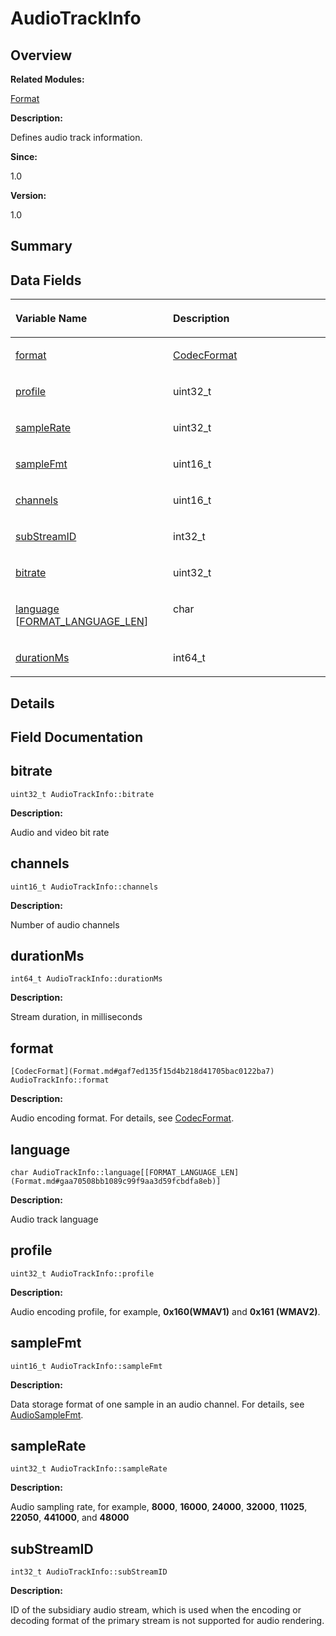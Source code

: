 # AudioTrackInfo<a name="ZH-CN_TOPIC_0000001055678082"></a>

## **Overview**<a name="section804907645093529"></a>

**Related Modules:**

[Format](Format.md)

**Description:**

Defines audio track information. 

**Since:**

1.0

**Version:**

1.0

## **Summary**<a name="section907642918093529"></a>

## Data Fields<a name="pub-attribs"></a>

<a name="table863041384093529"></a>
<table><thead align="left"><tr id="row1903670244093529"><th class="cellrowborder" valign="top" width="50%" id="mcps1.1.3.1.1"><p id="p1384275741093529"><a name="p1384275741093529"></a><a name="p1384275741093529"></a>Variable Name</p>
</th>
<th class="cellrowborder" valign="top" width="50%" id="mcps1.1.3.1.2"><p id="p1797541461093529"><a name="p1797541461093529"></a><a name="p1797541461093529"></a>Description</p>
</th>
</tr>
</thead>
<tbody><tr id="row1156399812093529"><td class="cellrowborder" valign="top" width="50%" headers="mcps1.1.3.1.1 "><p id="p1388791705093529"><a name="p1388791705093529"></a><a name="p1388791705093529"></a><a href="AudioTrackInfo.md#ae7b9c8bf17575184f4027cbe55b7c0a9">format</a></p>
</td>
<td class="cellrowborder" valign="top" width="50%" headers="mcps1.1.3.1.2 "><p id="p1232442678093529"><a name="p1232442678093529"></a><a name="p1232442678093529"></a><a href="Format.md#gaf7ed135f15d4b218d41705bac0122ba7">CodecFormat</a>&nbsp;</p>
</td>
</tr>
<tr id="row941327642093529"><td class="cellrowborder" valign="top" width="50%" headers="mcps1.1.3.1.1 "><p id="p1261994728093529"><a name="p1261994728093529"></a><a name="p1261994728093529"></a><a href="AudioTrackInfo.md#a87acdd081cb338b01364e1ced4c132aa">profile</a></p>
</td>
<td class="cellrowborder" valign="top" width="50%" headers="mcps1.1.3.1.2 "><p id="p706957491093529"><a name="p706957491093529"></a><a name="p706957491093529"></a>uint32_t&nbsp;</p>
</td>
</tr>
<tr id="row1964789528093529"><td class="cellrowborder" valign="top" width="50%" headers="mcps1.1.3.1.1 "><p id="p2105056565093529"><a name="p2105056565093529"></a><a name="p2105056565093529"></a><a href="AudioTrackInfo.md#a7504ddf6a446c7e157eeb015194e2db8">sampleRate</a></p>
</td>
<td class="cellrowborder" valign="top" width="50%" headers="mcps1.1.3.1.2 "><p id="p2061253995093529"><a name="p2061253995093529"></a><a name="p2061253995093529"></a>uint32_t&nbsp;</p>
</td>
</tr>
<tr id="row1922411288093529"><td class="cellrowborder" valign="top" width="50%" headers="mcps1.1.3.1.1 "><p id="p237150281093529"><a name="p237150281093529"></a><a name="p237150281093529"></a><a href="AudioTrackInfo.md#a5a4778ebb70d50bc91f250ae6254ab26">sampleFmt</a></p>
</td>
<td class="cellrowborder" valign="top" width="50%" headers="mcps1.1.3.1.2 "><p id="p2125384557093529"><a name="p2125384557093529"></a><a name="p2125384557093529"></a>uint16_t&nbsp;</p>
</td>
</tr>
<tr id="row882763823093529"><td class="cellrowborder" valign="top" width="50%" headers="mcps1.1.3.1.1 "><p id="p1900262980093529"><a name="p1900262980093529"></a><a name="p1900262980093529"></a><a href="AudioTrackInfo.md#a4468c447f3ad0673c6d06590ff764099">channels</a></p>
</td>
<td class="cellrowborder" valign="top" width="50%" headers="mcps1.1.3.1.2 "><p id="p868658979093529"><a name="p868658979093529"></a><a name="p868658979093529"></a>uint16_t&nbsp;</p>
</td>
</tr>
<tr id="row1389326953093529"><td class="cellrowborder" valign="top" width="50%" headers="mcps1.1.3.1.1 "><p id="p1437874892093529"><a name="p1437874892093529"></a><a name="p1437874892093529"></a><a href="AudioTrackInfo.md#a682193c30bd99445980e3a8d591bb0ae">subStreamID</a></p>
</td>
<td class="cellrowborder" valign="top" width="50%" headers="mcps1.1.3.1.2 "><p id="p635355674093529"><a name="p635355674093529"></a><a name="p635355674093529"></a>int32_t&nbsp;</p>
</td>
</tr>
<tr id="row668564043093529"><td class="cellrowborder" valign="top" width="50%" headers="mcps1.1.3.1.1 "><p id="p1654632933093529"><a name="p1654632933093529"></a><a name="p1654632933093529"></a><a href="AudioTrackInfo.md#a5e5683087b9272d3ee346180ca199afa">bitrate</a></p>
</td>
<td class="cellrowborder" valign="top" width="50%" headers="mcps1.1.3.1.2 "><p id="p524801925093529"><a name="p524801925093529"></a><a name="p524801925093529"></a>uint32_t&nbsp;</p>
</td>
</tr>
<tr id="row1248892265093529"><td class="cellrowborder" valign="top" width="50%" headers="mcps1.1.3.1.1 "><p id="p701986930093529"><a name="p701986930093529"></a><a name="p701986930093529"></a><a href="AudioTrackInfo.md#ac7d6fb077c4ef6f2c14737fef8f92ba7">language</a> [<a href="Format.md#gaa70508bb1089c99f9aa3d59fcbdfa8eb">FORMAT_LANGUAGE_LEN</a>]</p>
</td>
<td class="cellrowborder" valign="top" width="50%" headers="mcps1.1.3.1.2 "><p id="p1403092836093529"><a name="p1403092836093529"></a><a name="p1403092836093529"></a>char&nbsp;</p>
</td>
</tr>
<tr id="row110365399093529"><td class="cellrowborder" valign="top" width="50%" headers="mcps1.1.3.1.1 "><p id="p938789872093529"><a name="p938789872093529"></a><a name="p938789872093529"></a><a href="AudioTrackInfo.md#a67862089989d0fae5fd35312ed5287fe">durationMs</a></p>
</td>
<td class="cellrowborder" valign="top" width="50%" headers="mcps1.1.3.1.2 "><p id="p467044613093529"><a name="p467044613093529"></a><a name="p467044613093529"></a>int64_t&nbsp;</p>
</td>
</tr>
</tbody>
</table>

## **Details**<a name="section515990934093529"></a>

## **Field Documentation**<a name="section426869070093529"></a>

## bitrate<a name="a5e5683087b9272d3ee346180ca199afa"></a>

```
uint32_t AudioTrackInfo::bitrate
```

 **Description:**

Audio and video bit rate 

## channels<a name="a4468c447f3ad0673c6d06590ff764099"></a>

```
uint16_t AudioTrackInfo::channels
```

 **Description:**

Number of audio channels 

## durationMs<a name="a67862089989d0fae5fd35312ed5287fe"></a>

```
int64_t AudioTrackInfo::durationMs
```

 **Description:**

Stream duration, in milliseconds 

## format<a name="ae7b9c8bf17575184f4027cbe55b7c0a9"></a>

```
[CodecFormat](Format.md#gaf7ed135f15d4b218d41705bac0122ba7) AudioTrackInfo::format
```

 **Description:**

Audio encoding format. For details, see  [CodecFormat](Format.md#gaf7ed135f15d4b218d41705bac0122ba7). 

## language<a name="ac7d6fb077c4ef6f2c14737fef8f92ba7"></a>

```
char AudioTrackInfo::language[[FORMAT_LANGUAGE_LEN](Format.md#gaa70508bb1089c99f9aa3d59fcbdfa8eb)]
```

 **Description:**

Audio track language 

## profile<a name="a87acdd081cb338b01364e1ced4c132aa"></a>

```
uint32_t AudioTrackInfo::profile
```

 **Description:**

Audio encoding profile, for example,  **0x160\(WMAV1\)**  and  **0x161 \(WMAV2\)**. 

## sampleFmt<a name="a5a4778ebb70d50bc91f250ae6254ab26"></a>

```
uint16_t AudioTrackInfo::sampleFmt
```

 **Description:**

Data storage format of one sample in an audio channel. For details, see  [AudioSampleFmt](Format.md#gadf0700999998f587f0017c4d02977b22). 

## sampleRate<a name="a7504ddf6a446c7e157eeb015194e2db8"></a>

```
uint32_t AudioTrackInfo::sampleRate
```

 **Description:**

Audio sampling rate, for example,  **8000**,  **16000**,  **24000**,  **32000**,  **11025**,  **22050**,  **441000**, and  **48000** 

## subStreamID<a name="a682193c30bd99445980e3a8d591bb0ae"></a>

```
int32_t AudioTrackInfo::subStreamID
```

 **Description:**

ID of the subsidiary audio stream, which is used when the encoding or decoding format of the primary stream is not supported for audio rendering. 

